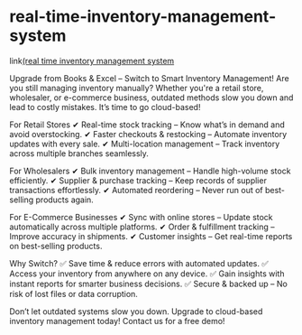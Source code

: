 # real-time-inventory-management-system


link[(real time inventory management system](https://real-time-inventory-management-system-gory7ddwwnt2kncpkncqtj.streamlit.app)

Upgrade from Books & Excel – Switch to Smart Inventory Management!
Are you still managing inventory manually? Whether you're a retail store, wholesaler, or e-commerce business, outdated methods slow you down and lead to costly mistakes. It’s time to go cloud-based!

For Retail Stores
✔ Real-time stock tracking – Know what’s in demand and avoid overstocking.
✔ Faster checkouts & restocking – Automate inventory updates with every sale.
✔ Multi-location management – Track inventory across multiple branches seamlessly.

For Wholesalers
✔ Bulk inventory management – Handle high-volume stock efficiently.
✔ Supplier & purchase tracking – Keep records of supplier transactions effortlessly.
✔ Automated reordering – Never run out of best-selling products again.

For E-Commerce Businesses
✔ Sync with online stores – Update stock automatically across multiple platforms.
✔ Order & fulfillment tracking – Improve accuracy in shipments.
✔ Customer insights – Get real-time reports on best-selling products.

Why Switch?
✅ Save time & reduce errors with automated updates.
✅ Access your inventory from anywhere on any device.
✅ Gain insights with instant reports for smarter business decisions.
✅ Secure & backed up – No risk of lost files or data corruption.

Don’t let outdated systems slow you down. Upgrade to cloud-based inventory management today! Contact us for a free demo!
